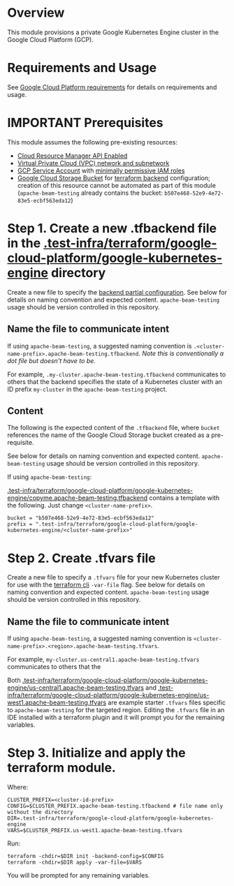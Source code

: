 <!--
    Licensed to the Apache Software Foundation (ASF) under one
    or more contributor license agreements.  See the NOTICE file
    distributed with this work for additional information
    regarding copyright ownership.  The ASF licenses this file
    to you under the Apache License, Version 2.0 (the
    "License"); you may not use this file except in compliance
    with the License.  You may obtain a copy of the License at

      http://www.apache.org/licenses/LICENSE-2.0

    Unless required by applicable law or agreed to in writing,
    software distributed under the License is distributed on an
    "AS IS" BASIS, WITHOUT WARRANTIES OR CONDITIONS OF ANY
    KIND, either express or implied.  See the License for the
    specific language governing permissions and limitations
    under the License.
-->

# Overview

This module provisions a private Google Kubernetes Engine cluster in the
Google Cloud Platform (GCP).

# Requirements and Usage

See [Google Cloud Platform requirements](../../google-cloud-platform/README.md)
for details on requirements and usage.

# IMPORTANT Prerequisites

This module assumes the following pre-existing resources:

- [Cloud Resource Manager API Enabled](https://console.cloud.google.com/apis/library/cloudresourcemanager.googleapis.com)
- [Virtual Private Cloud (VPC) network and subnetwork](https://cloud.google.com/vpc/docs/create-modify-vpc-networks)
- [GCP Service Account](https://cloud.google.com/iam/docs/service-accounts-create) with [minimally permissive IAM roles](https://cloud.google.com/kubernetes-engine/docs/how-to/hardening-your-cluster#use_least_privilege_sa)
- [Google Cloud Storage Bucket](https://cloud.google.com/storage/docs/creating-buckets) for
[terraform backend](https://developer.hashicorp.com/terraform/language/settings/backends/gcs) configuration;
creation of this resource cannot be automated as part of this module
(`apache-beam-testing` already contains the bucket: `b507e468-52e9-4e72-83e5-ecbf563eda12`)

# Step 1. Create a new .tfbackend file in the [.test-infra/terraform/google-cloud-platform/google-kubernetes-engine](.) directory

Create a new file to specify the
[backend partial configuration](https://developer.hashicorp.com/terraform/language/settings/backends/configuration#partial-configuration).
See below for details on naming convention and expected content.
`apache-beam-testing` usage should be version controlled in this repository.

## Name the file to communicate intent

If using `apache-beam-testing`, a suggested naming convention is
`.<cluster-name-prefix>.apache-beam-testing.tfbackend`. *Note this is conventionally a dot file but doesn't have to be.*

For example, `.my-cluster.apache-beam-testing.tfbackend` communicates
to others that the backend specifies the state of a Kubernetes cluster with an ID prefix `my-cluster` in the
`apache-beam-testing` project.

## Content

The following is the expected content of the `.tfbackend` file, where `bucket` references the name of the
Google Cloud Storage bucket created as a pre-requisite.

See below for details on naming convention and expected content.
`apache-beam-testing` usage should be version controlled in this repository.

If using `apache-beam-testing`:

[.test-infra/terraform/google-cloud-platform/google-kubernetes-engine/copyme.apache-beam-testing.tfbackend](copyme.apache-beam-testing.tfbackend)
contains a template with the following. Just change `<cluster-name-prefix>`.

```
bucket = "b507e468-52e9-4e72-83e5-ecbf563eda12"
prefix = ".test-infra/terraform/google-cloud-platform/google-kubernetes-engine/<cluster-name-prefix>"
```

# Step 2. Create .tfvars file

Create a new file to specify a `.tfvars` file for your new Kubernetes cluster for use with the
[terraform cli](https://developer.hashicorp.com/terraform/cli) `-var-file` flag.
See below for details on naming convention and expected content.
`apache-beam-testing` usage should be version controlled in this repository.

## Name the file to communicate intent

If using `apache-beam-testing`, a suggested naming convention is
`<cluster-name-prefix>.<region>.apache-beam-testing.tfvars`.

For example, `my-cluster.us-central1.apache-beam-testing.tfvars` communicates to others that the 

Both
[.test-infra/terraform/google-cloud-platform/google-kubernetes-engine/us-central1.apache-beam-testing.tfvars](us-central1.apache-beam-testing.tfvars)
and
[.test-infra/terraform/google-cloud-platform/google-kubernetes-engine/us-west1.apache-beam-testing.tfvars](us-west1.apache-beam-testing.tfvars)
are example starter `.tfvars` files specific to `apache-beam-testing` for the targeted region.
Editing the `.tfvars` file in an IDE installed with a terraform plugin and it will prompt you for the remaining
variables.

# Step 3. Initialize and apply the terraform module.

Where:
```
CLUSTER_PREFIX=<cluster-id-prefix>
CONFIG=$CLUSTER_PREFIX.apache-beam-testing.tfbackend # file name only without the directory
DIR=.test-infra/terraform/google-cloud-platform/google-kubernetes-engine
VARS=$CLUSTER_PREFIX.us-west1.apache-beam-testing.tfvars
```

Run:
```
terraform -chdir=$DIR init -backend-config=$CONFIG
terraform -chdir=$DIR apply -var-file=$VARS
```

You will be prompted for any remaining variables.
